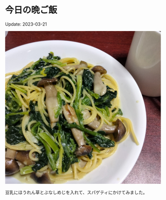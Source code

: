 # 今日の晩ご飯

Update: 2023-03-21

![ほうれん草とブナシメジのスパゲティ](20230321.jpg)

豆乳にほうれん草とぶなしめじを入れて、スパゲティにかけてみました。
